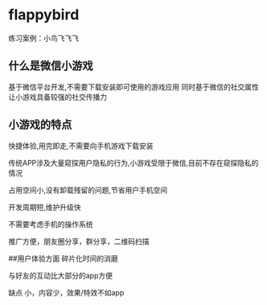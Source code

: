 # flappybird
练习案例：小鸟飞飞飞

## 什么是微信小游戏
基于微信平台开发,不需要下载安装即可使用的游戏应用
同时基于微信的社交属性让小游戏具备较强的社交传播力


## 小游戏的特点
快捷体验,用完即走,不需要向手机游戏下载安装


传统APP涉及大量窥探用户隐私的行为,小游戏受限于微信,目前不存在窥探隐私的情况


占用空间小,没有卸载残留的问题,节省用户手机空间


开发周期短,维护升级快


不需要考虑手机的操作系统

推广方便，朋友圈分享，群分享，二维码扫描

##用户体验方面
碎片化时间的消磨

与好友的互动比大部分的app方便

缺点
小，内容少，效果/特效不如app

